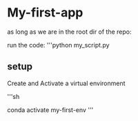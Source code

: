 # My-first-app

as long as we are in the root dir of the repo:

run the code:
'''python my_script.py

## setup

Create and Activate a virtual environment 

'''sh 


conda activate my-first-env
'''
